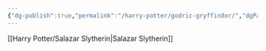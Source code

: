 ```yaml
---
{"dg-publish":true,"permalink":"/harry-potter/godric-gryffindor/","dgPassFrontmatter":true}
---
```


[[Harry Potter/Salazar Slytherin\|Salazar Slytherin]]
